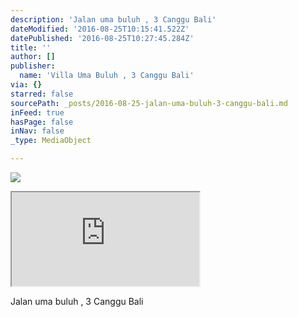 ```yaml
---
description: 'Jalan uma buluh , 3 Canggu Bali'
dateModified: '2016-08-25T10:15:41.522Z'
datePublished: '2016-08-25T10:27:45.284Z'
title: ''
author: []
publisher:
  name: 'Villa Uma Buluh , 3 Canggu Bali'
via: {}
starred: false
sourcePath: _posts/2016-08-25-jalan-uma-buluh-3-canggu-bali.md
inFeed: true
hasPage: false
inNav: false
_type: MediaObject

---
```

![](https://the-grid-user-content.s3-us-west-2.amazonaws.com/53231839-5078-476d-89b5-70e8e0a0a7f3.jpg)

<iframe src="https://the-grid.github.io/ed-location/?latitude=-8.56133089156368&amp;longitude=115.17242431640624&amp;zoom=13&amp;address=Bali%2C%20Indonesia" style=""></iframe>

Jalan uma buluh , 3 Canggu Bali
